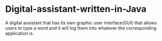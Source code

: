 # Digital-assistant-written-in-Java
A digital assistant that has its own graphic user interface(GUI) that allows users to type a word and it will log them into whatever the corresponding application is.
